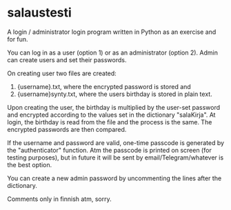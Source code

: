 # salaustesti
A login / administrator login program written in Python as an exercise and for fun.

You can log in as a user (option 1) or as an administrator (option 2). Admin can create users and set their passwords. 

On creating user two files are created:
1. {username}.txt, where the encrypted password is stored and
2. {username}synty.txt, where the users birthday is stored in plain text. 

Upon creating the user, the birthday is multiplied by the user-set password and encrypted according to the values set in the dictionary "salaKirja". At login, the birthday is read from the file and the process is the same. The encrypted passwords are then compared.

If the username and password are valid, one-time passcode is generated by the "authenticator" function. Atm the passcode is printed on screen (for testing purposes), but in future it will be sent by email/Telegram/whatever is the best option.

You can create a new admin password by uncommenting the lines after the dictionary.

Comments only in finnish atm, sorry.
